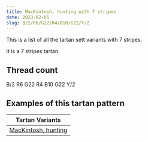 ```yaml
---
title: MacKintosh, hunting with 7 stripes
date: 2023-02-05
slug: B/2/R6/G22/R4/B10/G22/Y/2
---
```

This is a list of all the tartan sett variants with 7 stripes.

It is a 7 stripes tartan.


## Thread count
B/2 R6 G22 R4 B10 G22 Y/2

## Examples of this tartan pattern

| Tartan Variants |
|---------------|
| [MacKintosh, hunting](/variants/b/2/r6/g22/r4/b10/g22/y/2-b304080-g008000-rc00000-yf0c000)||
